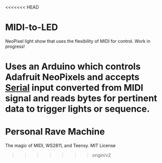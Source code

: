 <<<<<<< HEAD
# MIDI-to-LED

NeoPixel light show that uses the flexibility of MIDI for control. Work in progress!


Uses an Arduino which controls Adafruit NeoPixels and accepts [Serial](http://projectgus.github.io/hairless-midiserial/) input converted from MIDI signal and reads bytes for pertinent data to trigger lights or sequence.
=======
# Personal Rave Machine
The magic of MIDI, WS2811, and Teensy.
MIT License 
>>>>>>> origin/v2
